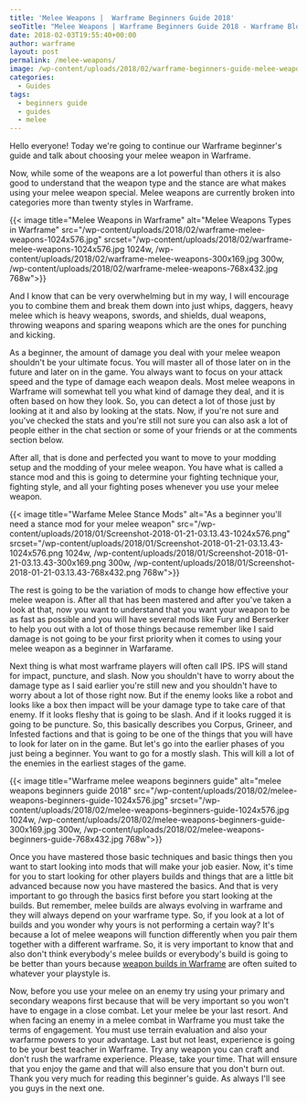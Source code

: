 ```yaml
---
title: 'Melee Weapons |  Warframe Beginners Guide 2018'
seoTitle: "Melee Weapons | Warframe Beginners Guide 2018 - Warframe Blog"
date: 2018-02-03T19:55:40+00:00
author: warframe
layout: post
permalink: /melee-weapons/
image: /wp-content/uploads/2018/02/warframe-beginners-guide-melee-weapon.jpg
categories:
  - Guides
tags:
  - beginners guide
  - guides
  - melee
---
```

Hello everyone! Today we're going to continue our Warframe beginner's guide and talk about choosing your melee weapon in Warframe.<!--more-->

Now, while some of the weapons are a lot powerful than others it is also good to understand that the weapon type and the stance are what makes using your melee weapon special. Melee weapons are currently broken into categories more than twenty styles in Warframe.

{{< image title="Melee Weapons in Warframe" alt="Melee Weapons Types in Warframe" src="/wp-content/uploads/2018/02/warframe-melee-weapons-1024x576.jpg" srcset="/wp-content/uploads/2018/02/warframe-melee-weapons-1024x576.jpg 1024w, /wp-content/uploads/2018/02/warframe-melee-weapons-300x169.jpg 300w, /wp-content/uploads/2018/02/warframe-melee-weapons-768x432.jpg 768w">}}

And I know that can be very overwhelming but in my way, I will encourage you to combine them and break them down into just whips, daggers, heavy melee which is heavy weapons, swords, and shields, dual weapons, throwing weapons and sparing weapons which are the ones for punching and kicking.

As a beginner, the amount of damage you deal with your melee weapon shouldn't be your ultimate focus. You will master all of those later on in the future and later on in the game. You always want to focus on your attack speed and the type of damage each weapon deals. Most melee weapons in Warframe will somewhat tell you what kind of damage they deal, and it is often based on how they look. So, you can detect a lot of those just by looking at it and also by looking at the stats. Now, if you're not sure and you've checked the stats and you're still not sure you can also ask a lot of people either in the chat section or some of your friends or at the comments section below.

After all, that is done and perfected you want to move to your modding setup and the modding of your melee weapon. You have what is called a stance mod and this is going to determine your fighting technique your, fighting style, and all your fighting poses whenever you use your melee weapon.

{{< image title="Warfame Melee Stance Mods" alt="As a beginner you'll need a stance mod for your melee weapon" src="/wp-content/uploads/2018/01/Screenshot-2018-01-21-03.13.43-1024x576.png" srcset="/wp-content/uploads/2018/01/Screenshot-2018-01-21-03.13.43-1024x576.png 1024w, /wp-content/uploads/2018/01/Screenshot-2018-01-21-03.13.43-300x169.png 300w, /wp-content/uploads/2018/01/Screenshot-2018-01-21-03.13.43-768x432.png 768w">}}

The rest is going to be the variation of mods to change how effective your melee weapon is. After all that has been mastered and after you've taken a look at that, now you want to understand that you want your weapon to be as fast as possible and you will have several mods like Fury and Berserker to help you out with a lot of those things because remember like I said damage is not going to be your first priority when it comes to using your melee weapon as a beginner in Warfarame.

Next thing is what most warframe players will often call IPS. IPS will stand for impact, puncture, and slash. Now you shouldn't have to worry about the damage type as I said earlier you're still new and you shouldn't have to worry about a lot of those right now. But if the enemy looks like a robot and looks like a box then impact will be your damage type to take care of that enemy. If it looks fleshy that is going to be slash. And if it looks rugged it is going to be puncture. So, this basically describes you Corpus, Grineer, and Infested factions and that is going to be one of the things that you will have to look for later on in the game. But let's go into the earlier phases of you just being a beginner. You want to go for a mostly slash. This will kill a lot of the enemies in the earliest stages of the game.

{{< image title="Warframe melee weapons beginners guide" alt="melee weapons beginners guide 2018" src="/wp-content/uploads/2018/02/melee-weapons-beginners-guide-1024x576.jpg" srcset="/wp-content/uploads/2018/02/melee-weapons-beginners-guide-1024x576.jpg 1024w, /wp-content/uploads/2018/02/melee-weapons-beginners-guide-300x169.jpg 300w, /wp-content/uploads/2018/02/melee-weapons-beginners-guide-768x432.jpg 768w">}}

Once you have mastered those basic techniques and basic things then you want to start looking into mods that will make your job easier. Now, it's time for you to start looking for other players builds and things that are a little bit advanced because now you have mastered the basics. And that is very important to go through the basics first before you start looking at the builds. But remember, melee builds are always evolving in warframe and they will always depend on your warframe type. So, if you look at a lot of builds and you wonder why yours is not performing a certain way? It's because a lot of melee weapons will function differently when you pair them together with a different warframe. So, it is very important to know that and also don't think everybody's melee builds or everybody's build is going to be better than yours because [weapon builds in Warframe](/builds) are often suited to whatever your playstyle is.

Now, before you use your melee on an enemy try using your primary and secondary weapons first because that will be very important so you won't have to engage in a close combat. Let your melee be your last resort. And when facing an enemy in a melee combat in Warframe you must take the terms of engagement. You must use terrain evaluation and also your warfarme powers to your advantage. Last but not least, experience is going to be your best teacher in Warframe. Try any weapon you can craft and don't rush the warframe experience. Please, take your time. That will ensure that you enjoy the game and that will also ensure that you don't burn out. Thank you very much for reading this beginner's guide. As always I'll see you guys in the next one.